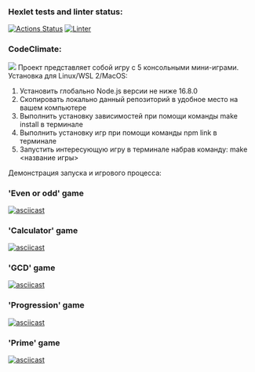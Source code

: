 ### Hexlet tests and linter status:
[![Actions Status](https://github.com/Zhar-anna/frontend-project-lvl1/workflows/hexlet-check/badge.svg)](https://github.com/Zhar-anna/frontend-project-lvl1/actions)
[![Linter](https://github.com/Zhar-anna/frontend-project-lvl1/actions/workflows/linter.yml/badge.svg)](https://github.com/Zhar-anna/frontend-project-lvl1/actions/workflows/linter.yml)
### CodeClimate:
<a href="https://codeclimate.com/github/codeclimate/codeclimate/maintainability"><img src="https://api.codeclimate.com/v1/badges/a99a88d28ad37a79dbf6/maintainability" /></a>
Проект представляет собой игру с 5 консольными мини-играми. 
Установка для Linux/WSL 2/MacOS:

1. Установить глобально Node.js версии не ниже 16.8.0
2. Скопировать локально данный репозиторий в удобное место на вашем компьютере
3. Выполнить установку зависимостей при помощи команды make install в терминале
4. Выполнить установку игр при помощи команды npm link в терминале
5. Запустить интересующую игру в терминале набрав команду: make <название игры>

Демонстрация запуска и игрового процесса:

### 'Even or odd' game
[![asciicast](https://asciinema.org/a/492645.svg)](https://asciinema.org/a/492645)
### 'Calculator' game
[![asciicast](https://asciinema.org/a/492638.svg)](https://asciinema.org/a/492638)
### 'GCD' game
[![asciicast](https://asciinema.org/a/492933.svg)](https://asciinema.org/a/492933)
### 'Progression' game
[![asciicast](https://asciinema.org/a/493044.svg)](https://asciinema.org/a/493044)
### 'Prime' game
[![asciicast](https://asciinema.org/a/493350.svg)](https://asciinema.org/a/493350)